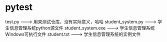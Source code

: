 # pytest
test.py ---> 用来测试仓库，没有实际意义，哈哈
student_system.py ---> 学生信息管理系统python源文件
student_system.exe ---> 学生信息管理系统Windows可执行文件
student.txt ---> 学生信息管理系统的实例文件
